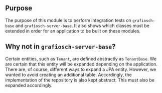 ## Purpose
The purpose of this module is to perform integration tests on `grafiosch-base` and `grafiosch-server-base`. It also shows which classes must be extended in order for an application to be built on these modules.

## Why not in `grafiosch-server-base`?
Certain entities, such as `Tenant`, are defined abstractly as `TenantBase`. We are certain that this entity will be expanded depending on the application. There are, of course, different ways to expand a JPA entity. However, we wanted to avoid creating an additional table. Accordingly, the implementation of the repository is also kept abstract. This must also be expanded accordingly.
